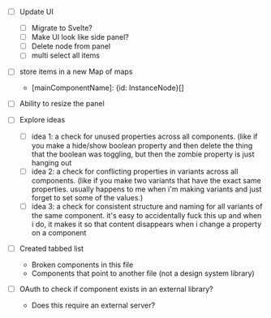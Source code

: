 - [ ] Update UI
  - [ ] Migrate to Svelte?
  - [ ] Make UI look like side panel?
  - [ ] Delete node from panel
  - [ ] multi select all items
- [ ] store items in a new Map of maps
  - [mainComponentName]: {id: InstanceNode}[]
- [ ] Ability to resize the panel

- [ ] Explore ideas
  - [ ] idea 1: a check for unused properties across all components. (like if you make a hide/show boolean property and then delete the thing that the boolean was toggling, but then the zombie property is just hanging out
  - [ ] idea 2: a check for conflicting properties in variants across all components. (like if you make two variants that have the exact same properties. usually happens to me when i'm making variants and just forget to set some of the values.)
  - [ ] idea 3: a check for consistent structure and naming for all variants of the same component. it's easy to accidentally fuck this up and when i do, it makes it so that content disappears when i change a property on a component

- [ ] Created tabbed list
  - Broken components in this file
  - Components that point to another file (not a design system library)

- [ ] OAuth to check if component exists in an external library?
  - Does this require an external server?
